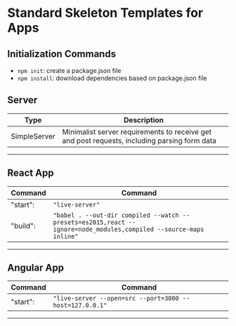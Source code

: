 # Standard Skeleton Templates for Apps

## Initialization Commands
- `npm init`: create a package.json file
- `npm install`: download dependencies based on package.json file


## Server

Type | Description
--------|---------
SimpleServer | Minimalist server requirements to receive get and post requests, including parsing form data


---

## React App

Command | Command
--------|---------
"start":| ```"live-server"```
"build":| ```"babel . --out-dir compiled --watch --presets=es2015,react --ignore=node_modules,compiled --source-maps inline"```


---

## Angular App

Command | Command
--------|---------
"start":| ```"live-server --open=src --port=3000 --host=127.0.0.1"```


---